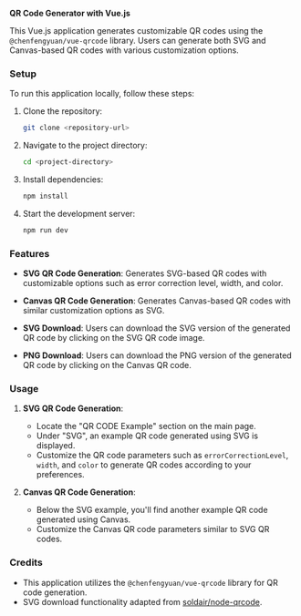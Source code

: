 **QR Code Generator with Vue.js**

This Vue.js application generates customizable QR codes using the `@chenfengyuan/vue-qrcode` library. Users can generate both SVG and Canvas-based QR codes with various customization options.

### Setup

To run this application locally, follow these steps:

1. Clone the repository:

   ```bash
   git clone <repository-url>
   ```

2. Navigate to the project directory:

   ```bash
   cd <project-directory>
   ```

3. Install dependencies:

   ```bash
   npm install
   ```

4. Start the development server:

   ```bash
   npm run dev
   ```

### Features

- **SVG QR Code Generation**: Generates SVG-based QR codes with customizable options such as error correction level, width, and color.

- **Canvas QR Code Generation**: Generates Canvas-based QR codes with similar customization options as SVG.

- **SVG Download**: Users can download the SVG version of the generated QR code by clicking on the SVG QR code image.

- **PNG Download**: Users can download the PNG version of the generated QR code by clicking on the Canvas QR code.

### Usage

1. **SVG QR Code Generation**:
    - Locate the "QR CODE Example" section on the main page.
    - Under "SVG", an example QR code generated using SVG is displayed.
    - Customize the QR code parameters such as `errorCorrectionLevel`, `width`, and `color` to generate QR codes according to your preferences.

2. **Canvas QR Code Generation**:
    - Below the SVG example, you'll find another example QR code generated using Canvas.
    - Customize the Canvas QR code parameters similar to SVG QR codes.

### Credits

- This application utilizes the `@chenfengyuan/vue-qrcode` library for QR code generation.
- SVG download functionality adapted from [soldair/node-qrcode](https://github.com/soldair/node-qrcode).

<!-- https://github.com/fengyuanchen/vue-qrcode/blob/HEAD/src/README.md -->
<!-- https://github.com/soldair/node-qrcode#qr-code-options -->

